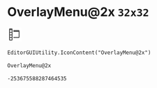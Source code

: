 # OverlayMenu@2x `32x32`
<img src="/img/OverlayMenu@2x.png" width=32 height=32>

``` CSharp
EditorGUIUtility.IconContent("OverlayMenu@2x")
```
```
OverlayMenu@2x
```
```
-253675588287464535
```
